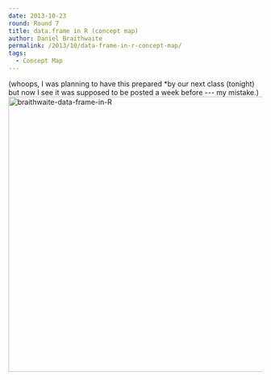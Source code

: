 ```yaml
---
date: 2013-10-23
round: Round 7
title: data.frame in R (concept map)
author: Daniel Braithwaite
permalink: /2013/10/data-frame-in-r-concept-map/
tags:
  - Concept Map
---
```

(whoops, I was planning to have this prepared *by our next class (tonight) but now I see it was supposed to be posted a week before --- my mistake.)[  
][1][<img class="alignleft size-large wp-image-4909" alt="braithwaite-data-frame-in-R" src="http://files.software-carpentry.org/training-course/2013/10/braithwaite-data-frame-in-R-1024x791.png" width="707" height="546" />][2]

 [1]: http://files.software-carpentry.org/training-course/2013/10/braithwaite-data-frame-in-R.pdf
 [2]: http://files.software-carpentry.org/training-course/2013/10/braithwaite-data-frame-in-R.png
